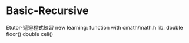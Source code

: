 # Basic-Recursive
Etutor-遞迴程式練習
new learning:
    function with cmath/math.h lib:
      double floor()
      double celi()
